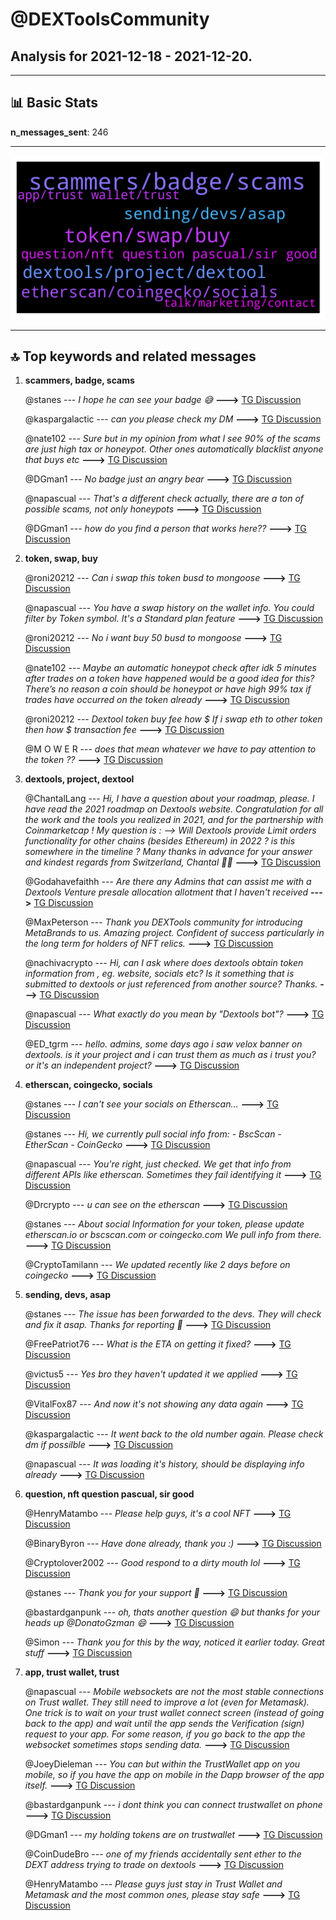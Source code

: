 # **@DEXToolsCommunity**
 ## Analysis for **2021-12-18** - **2021-12-20**.

---

## 📊 **Basic Stats**

**n_messages_sent**: 246

---
![wordcloud](DEXToolsCommunity_2Days_wordcloud.png)

---


## 🔝 **Top keywords and related messages**

1. **scammers, badge, scams**

    @stanes --- *I hope he can see your badge 😅* **--->** [TG Discussion](https://t.me/DEXToolsCommunity/314270)

    @kaspargalactic --- *can you please check my DM* **--->** [TG Discussion](https://t.me/DEXToolsCommunity/314427)

    @nate102 --- *Sure but in my opinion from what I see 90% of the scams are just high tax or honeypot. Other ones automatically blacklist anyone that buys etc* **--->** [TG Discussion](https://t.me/DEXToolsCommunity/313916)

    @DGman1 --- *No badge just an angry bear* **--->** [TG Discussion](https://t.me/DEXToolsCommunity/314263)

    @napascual --- *That's a different check actually, there are a ton of possible scams, not only honeypots* **--->** [TG Discussion](https://t.me/DEXToolsCommunity/313915)

    @DGman1 --- *how do you find a person that works here??* **--->** [TG Discussion](https://t.me/DEXToolsCommunity/314252)

2. **token, swap, buy**

    @roni20212 --- *Can i swap this token busd to mongoose* **--->** [TG Discussion](https://t.me/DEXToolsCommunity/314797)

    @napascual --- *You have a swap history on the wallet info. You could filter by Token symbol. It's a Standard plan feature* **--->** [TG Discussion](https://t.me/DEXToolsCommunity/315082)

    @roni20212 --- *No i want buy 50 busd to mongoose* **--->** [TG Discussion](https://t.me/DEXToolsCommunity/314799)

    @nate102 --- *Maybe an automatic honeypot check after idk 5 minutes after trades on a token have happened would be a good idea for this? There’s no reason a coin should be honeypot or have high 99% tax if trades have occurred on the token already* **--->** [TG Discussion](https://t.me/DEXToolsCommunity/313914)

    @roni20212 --- *Dextool  token buy fee how $  If i swap eth to other token then how $ transaction fee* **--->** [TG Discussion](https://t.me/DEXToolsCommunity/314790)

    @M O W E R --- *does that mean whatever we have to pay attention to the token ??* **--->** [TG Discussion](https://t.me/DEXToolsCommunity/314416)

3. **dextools, project, dextool**

    @ChantalLang --- *Hi, I have a question about your roadmap, please. I have read the 2021 roadmap on Dextools website. Congratulation for all the work and the tools you realized in 2021, and for the partnership with Coinmarketcap ! My question is :  —> Will Dextools provide Limit orders functionality for other chains (besides Ethereum) in 2022 ? is this somewhere in the timeline ? Many thanks in advance for your answer and kindest regards from Switzerland, Chantal 🙏😊* **--->** [TG Discussion](https://t.me/DEXToolsCommunity/315039)

    @Godahavefaithh --- *Are there any Admins that can assist me with a Dextools Venture presale allocation allotment that I haven't received* **--->** [TG Discussion](https://t.me/DEXToolsCommunity/315011)

    @MaxPeterson --- *Thank you DEXTools community for introducing MetaBrands to us. Amazing project. Confident of success particularly in the long term for holders of NFT relics.* **--->** [TG Discussion](https://t.me/DEXToolsCommunity/314741)

    @nachivacrypto --- *Hi, can I ask where does dextools obtain token information from , eg. website, socials etc? Is it something that is submitted to dextools or just referenced from another source? Thanks.* **--->** [TG Discussion](https://t.me/DEXToolsCommunity/314080)

    @napascual --- *What exactly do you mean by "Dextools bot"?* **--->** [TG Discussion](https://t.me/DEXToolsCommunity/315348)

    @ED_tgrm --- *hello. admins, some days ago i saw velox banner on dextools. is it your project and i can trust them as much as i trust you? or it's an independent project?* **--->** [TG Discussion](https://t.me/DEXToolsCommunity/314909)

4. **etherscan, coingecko, socials**

    @stanes --- *I can't see your socials on Etherscan...* **--->** [TG Discussion](https://t.me/DEXToolsCommunity/314845)

    @stanes --- *Hi, we currently pull social info from: - BscScan - EtherScan - CoinGecko* **--->** [TG Discussion](https://t.me/DEXToolsCommunity/314081)

    @napascual --- *You're right, just checked. We get that info from different APIs like etherscan. Sometimes they fail identifying it* **--->** [TG Discussion](https://t.me/DEXToolsCommunity/313891)

    @Drcrypto --- *u can see on the etherscan* **--->** [TG Discussion](https://t.me/DEXToolsCommunity/313889)

    @stanes --- *About social Information for your token, please update etherscan.io or bscscan.com or coingecko.com  We pull info from there.* **--->** [TG Discussion](https://t.me/DEXToolsCommunity/314839)

    @CryptoTamilann --- *We updated recently like 2 days before on coingecko* **--->** [TG Discussion](https://t.me/DEXToolsCommunity/314781)

5. **sending, devs, asap**

    @stanes --- *The issue has been forwarded to the devs. They will check and fix it asap.  Thanks for reporting 🙏* **--->** [TG Discussion](https://t.me/DEXToolsCommunity/315101)

    @FreePatriot76 --- *What is the ETA on getting it fixed?* **--->** [TG Discussion](https://t.me/DEXToolsCommunity/315210)

    @victus5 --- *Yes bro they haven't updated it we applied* **--->** [TG Discussion](https://t.me/DEXToolsCommunity/314846)

    @VitalFox87 --- *And now it's not showing any data again* **--->** [TG Discussion](https://t.me/DEXToolsCommunity/314391)

    @kaspargalactic --- *It went back to the old number again. Please check dm if possilble* **--->** [TG Discussion](https://t.me/DEXToolsCommunity/314375)

    @napascual --- *It was loading it's history, should be displaying info already* **--->** [TG Discussion](https://t.me/DEXToolsCommunity/314347)

6. **question, nft question pascual, sir good**

    @HenryMatambo --- *Please help guys, it's a cool NFT* **--->** [TG Discussion](https://t.me/DEXToolsCommunity/315272)

    @BinaryByron --- *Have done already, thank you :)* **--->** [TG Discussion](https://t.me/DEXToolsCommunity/315035)

    @Cryptolover2002 --- *Good respond to a dirty mouth lol* **--->** [TG Discussion](https://t.me/DEXToolsCommunity/314981)

    @stanes --- *Thank you for your support 🙏* **--->** [TG Discussion](https://t.me/DEXToolsCommunity/314742)

    @bastardganpunk --- *oh, thats another question 😄 but thanks for your heads up @DonatoGzman 😄* **--->** [TG Discussion](https://t.me/DEXToolsCommunity/314273)

    @Simon --- *Thank you for this by the way, noticed it earlier today.  Great stuff* **--->** [TG Discussion](https://t.me/DEXToolsCommunity/313905)

7. **app, trust wallet, trust**

    @napascual --- *Mobile websockets are not the most stable connections on Trust wallet. They still need to improve a lot (even for Metamask). One trick is to wait on your trust wallet connect screen (instead of going back to the app) and wait until the app sends the Verification (sign) request to your app. For some reason, if you go back to the app the websocket sometimes stops sending data.* **--->** [TG Discussion](https://t.me/DEXToolsCommunity/314306)

    @JoeyDieleman --- *You can but within the TrustWallet app on you mobile, so if you have the app on mobile in the Dapp browser of the app itself.* **--->** [TG Discussion](https://t.me/DEXToolsCommunity/314301)

    @bastardganpunk --- *i dont think you can connect trustwallet on phone* **--->** [TG Discussion](https://t.me/DEXToolsCommunity/314288)

    @DGman1 --- *my holding tokens are on trustwallet* **--->** [TG Discussion](https://t.me/DEXToolsCommunity/314286)

    @CoinDudeBro --- *one of my friends accidentally sent ether to the DEXT address trying to trade on dextools* **--->** [TG Discussion](https://t.me/DEXToolsCommunity/314396)

    @HenryMatambo --- *Please guys just stay in Trust Wallet and Metamask and the most common ones, please stay safe* **--->** [TG Discussion](https://t.me/DEXToolsCommunity/315314)

